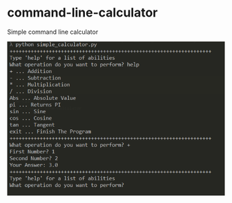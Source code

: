 # command-line-calculator
Simple command line calculator

![Screen](https://github.com/maralmousavi/command-line-calculator/blob/master/screen.png)
